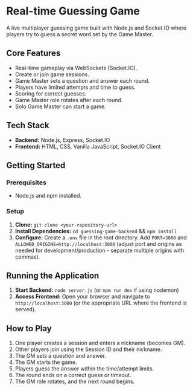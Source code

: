 # Real-time Guessing Game

A live multiplayer guessing game built with Node.js and Socket.IO where players try to guess a secret word set by the Game Master.

## Core Features

*   Real-time gameplay via WebSockets (Socket.IO).
*   Create or join game sessions.
*   Game Master sets a question and answer each round.
*   Players have limited attempts and time to guess.
*   Scoring for correct guesses.
*   Game Master role rotates after each round.
*   Solo Game Master can start a game.

## Tech Stack

*   **Backend:** Node.js, Express, Socket.IO
*   **Frontend:** HTML, CSS, Vanilla JavaScript, Socket.IO Client

## Getting Started

### Prerequisites

*   Node.js and npm installed.

### Setup

1.  **Clone:** `git clone <your-repository-url>`
2.  **Install Dependencies:** `cd guessing-game-backend` && `npm install`
3.  **Configure:** Create a `.env` file in the root directory. Add `PORT=3000` and `ALLOWED_ORIGINS=http://localhost:3000` (adjust port and origins as needed for development/production - separate multiple origins with commas).

## Running the Application

1.  **Start Backend:** `node server.js` (or `npm run dev` if using nodemon)
2.  **Access Frontend:** Open your browser and navigate to `http://localhost:3000` (or the appropriate URL where the frontend is served).

## How to Play

1.  One player creates a session and enters a nickname (becomes GM).
2.  Other players join using the Session ID and their nickname.
3.  The GM sets a question and answer.
4.  The GM starts the game.
5.  Players guess the answer within the time/attempt limits.
6.  The round ends on a correct guess or timeout.
7.  The GM role rotates, and the next round begins.
